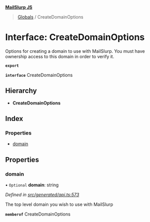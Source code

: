 **[MailSlurp JS](../README.md)**

> [Globals](../README.md) / CreateDomainOptions

# Interface: CreateDomainOptions

Options for creating a domain to use with MailSlurp. You must have ownership access to this domain in order to verify it.

**`export`** 

**`interface`** CreateDomainOptions

## Hierarchy

* **CreateDomainOptions**

## Index

### Properties

* [domain](createdomainoptions.md#domain)

## Properties

### domain

• `Optional` **domain**: string

*Defined in [src/generated/api.ts:573](https://github.com/mailslurp/mailslurp-client/blob/c889afa/src/generated/api.ts#L573)*

The top level domain you wish to use with MailSlurp

**`memberof`** CreateDomainOptions
